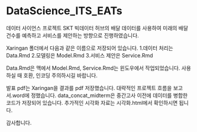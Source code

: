 # DataScience_ITS_EATs

데이터 사이언스 프로젝트 
SKT 빅데이터 허브의 배달 데이터를 사용하여 
미래의 배달 건수를 예측하고 서비스를 제안하는 방향으로 진행하였습니다.

Xaringan 폴더에서 다음과 같은 이름으로 저장되어 있습니다.
1.데이터 처리는 Data.Rmd
2.모델링은 Model.Rmd
3.서비스 제안은 Service.Rmd

Data.Rmd은 맥에서
Model.Rmd, Service.Rmd는 윈도우에서 작업되었습니다.
사용하실 때 호환, 인코딩 주의하시길 바랍니다.

발표 pdf는 Xaringan을 결과를 pdf 저장했습니다.
대략적인 프로젝트 흐름을 보고서.word에 정했습니다.
data_concat_midterm은 중간고사 이전에 데이터를 병합한 코드가 저장되어 있습니다.
추가적인 시각화 자료는 시각화.html에서 확인하시면 됩니다.

감사합니다.
